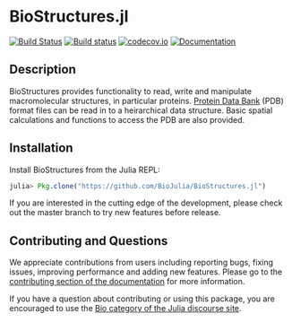 # BioStructures.jl

[![Build Status](https://travis-ci.org/BioJulia/BioStructures.jl.svg?branch=master)](https://travis-ci.org/BioJulia/BioStructures.jl)
[![Build status](https://ci.appveyor.com/api/projects/status/ltynlacyj689ei1u/branch/master?svg=true)](https://ci.appveyor.com/project/jgreener64/biostructures-jl/branch/master)
[![codecov.io](http://codecov.io/github/BioJulia/BioStructures.jl/coverage.svg?branch=master)](http://codecov.io/github/BioJulia/BioStructures.jl?branch=master)
[![Documentation](https://img.shields.io/badge/docs-latest-blue.svg)](http://biojulia.net/Bio.jl/latest/man/structure)

## Description

BioStructures provides functionality to read, write and manipulate
macromolecular structures, in particular proteins.
[Protein Data Bank](https://www.rcsb.org/pdb/home/home.do) (PDB) format files
can be read in to a heirarchical data structure. Basic spatial calculations and
functions to access the PDB are also provided.

## Installation

Install BioStructures from the Julia REPL:

```julia
julia> Pkg.clone("https://github.com/BioJulia/BioStructures.jl")
```

If you are interested in the cutting edge of the development, please check out
the master branch to try new features before release.

## Contributing and Questions

We appreciate contributions from users including reporting bugs, fixing issues,
improving performance and adding new features.
Please go to the [contributing section of the documentation](biojulia.github.io/BioStructures.jl/stable/contributing)
for more information.

If you have a question about
contributing or using this package, you are encouraged to use the
[Bio category of the Julia discourse
site](https://discourse.julialang.org/c/domain/bio).
